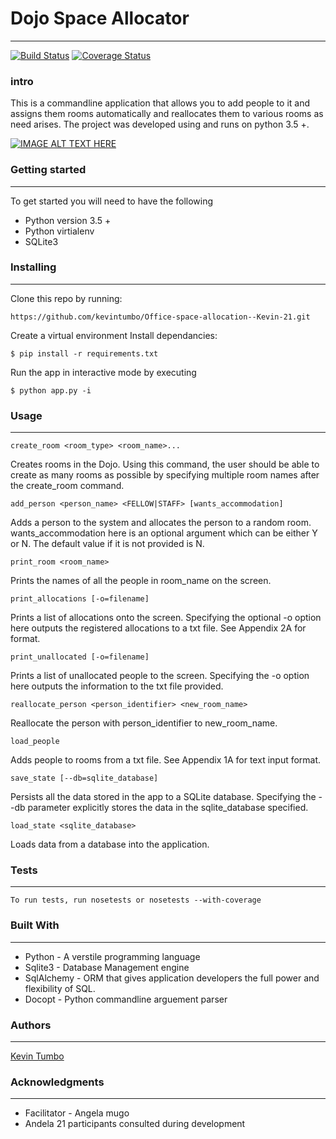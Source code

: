 # Dojo Space Allocator
---
[![Build Status](https://travis-ci.org/kevintumbo/Office-space-allocation--Kevin-21.svg?branch=Development)](https://travis-ci.org/kevintumbo/Office-space-allocation--Kevin-21)
[![Coverage Status](https://coveralls.io/repos/github/kevintumbo/Office-space-allocation--Kevin-21/badge.svg?branch=Development)](https://coveralls.io/github/kevintumbo/Office-space-allocation--Kevin-21?branch=Development)
### intro
This is a commandline application that allows you to add people to it and assigns them rooms automatically and reallocates them to various rooms as need arises. The project was developed using and runs on python 3.5 +.

[![IMAGE ALT TEXT HERE](http://img.youtube.com/vi/Ycv5MPRhdK8/0.jpg)](http://www.youtube.com/watch?v=Ycv5MPRhdK8)

### Getting started
---
To get started you will need to have the following
* Python version 3.5 +
* Python virtialenv
* SQLite3

### Installing
---
Clone this repo by running:

    https://github.com/kevintumbo/Office-space-allocation--Kevin-21.git

Create a virtual environment
Install dependancies:

    $ pip install -r requirements.txt

Run the app in interactive mode by executing

    $ python app.py -i

### Usage
---
    create_room <room_type> <room_name>...
Creates rooms in the Dojo. Using this command, the user should be able to create as many rooms as possible by specifying multiple room names after the create_room command.


    add_person <person_name> <FELLOW|STAFF> [wants_accommodation]
Adds a person to the system and allocates the person to a random room. wants_accommodation here is an optional argument which can be either Y or N. The default value if it is not provided is N.

    print_room <room_name>
Prints  the names of all the people in room_name on the screen.

    print_allocations [-o=filename]
Prints a list of allocations onto the screen. Specifying the optional -o option here outputs the registered allocations to a txt file. See Appendix 2A for format.

    print_unallocated [-o=filename]
Prints a list of unallocated people to the screen. Specifying the -o option here outputs the information to the txt file provided.

    reallocate_person <person_identifier> <new_room_name>
Reallocate the person with person_identifier to new_room_name.

    load_people
Adds people to rooms from a txt file. See Appendix 1A for text input format.

    save_state [--db=sqlite_database]
Persists all the data stored in the app to a SQLite database. Specifying the --db parameter explicitly stores the data in the sqlite_database specified.

    load_state <sqlite_database>
Loads data from a database into the application.

### Tests
---

    To run tests, run nosetests or nosetests --with-coverage

### Built With
---

* Python - A verstile programming language
* Sqlite3 - Database Management engine
* SqlAlchemy - ORM that gives application developers the full power and flexibility of SQL.
* Docopt - Python commandline arguement parser

### Authors
---

[Kevin Tumbo](https://github.com/kevintumbo)

### Acknowledgments
---
* Facilitator - Angela mugo
* Andela 21 participants consulted during development
